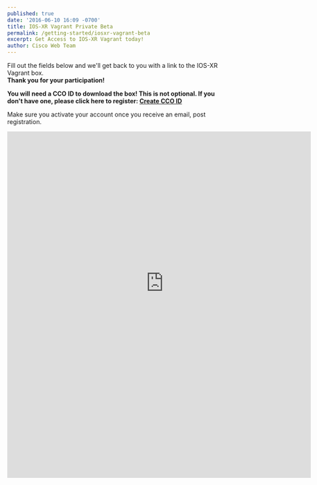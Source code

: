 ```yaml
---
published: true
date: '2016-06-10 16:09 -0700'
title: IOS-XR Vagrant Private Beta
permalink: /getting-started/iosxr-vagrant-beta
excerpt: Get Access to IOS-XR Vagrant today!
author: Cisco Web Team
---
```


     
Fill out the fields below and we'll get back to you with a link to the
IOS-XR Vagrant box.  
**Thank you for your participation!**   


>
**You will need a CCO ID to download the box! This is not optional. If you don't have one, please click here to register:  [Create CCO ID](http://tools.cisco.com/RPF/register/register.do)**  
>
Make sure you activate your account once you receive an email, post registration.



<div style="width: 700px; height: 800px; overflow: hidden">
<iframe src="https://docs.google.com/forms/d/1BFB-YEhllLuUQqPCxH5Z9UljtkyKLxyMG7lPmYEXReg/viewform?embedded=true" width="760" height="900" frameborder="0" marginheight="0" marginwidth="0" style="position: relative; top: -100px; left: -20px; bottom: -100px">Loading...</iframe>
</div>
